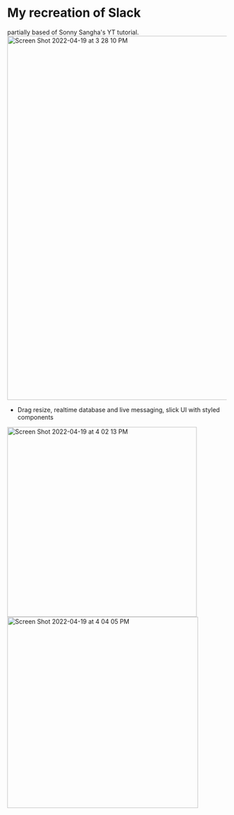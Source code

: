 # My recreation of Slack
partially based of Sonny Sangha's YT tutorial.
<img width="834" alt="Screen Shot 2022-04-19 at 3 28 10 PM" src="https://user-images.githubusercontent.com/34945097/164080928-18f607d2-03d8-419a-adc6-bc61aead46ef.png">
- Drag resize, realtime database and live messaging, slick UI with styled components
<img width="435" alt="Screen Shot 2022-04-19 at 4 02 13 PM" src="https://user-images.githubusercontent.com/34945097/164086291-cadc0a49-8a40-4129-8b0d-113e0d38e517.png">

<img width="438" alt="Screen Shot 2022-04-19 at 4 04 05 PM" src="https://user-images.githubusercontent.com/34945097/164086558-a812407a-ff3b-438b-934c-eb29de9f5d8f.png">

